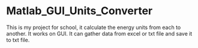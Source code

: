 # Matlab_GUI_Units_Converter
This is my project for school, it calculate the energy units from each to another. 
It works on GUI. It can gather data from excel or txt file and save it to txt file.
